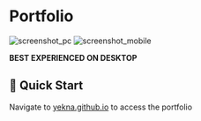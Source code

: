 # Portfolio

![screenshot_pc](https://yekna.github.io/screenshot_pc.png)
![screenshot_mobile](https://yekna.github.io/screenshot_mobile.png)

**BEST EXPERIENCED ON DESKTOP**

## 🚀 Quick Start

Navigate to [yekna.github.io](https://yekna.github.io) to access the portfolio